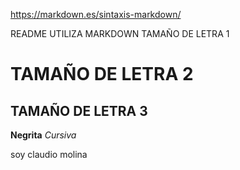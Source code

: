 https://markdown.es/sintaxis-markdown/

README UTILIZA MARKDOWN
TAMAÑO DE LETRA 1 
# TAMAÑO DE LETRA 2
## TAMAÑO DE LETRA 3
**Negrita**
*Cursiva*

soy claudio molina
